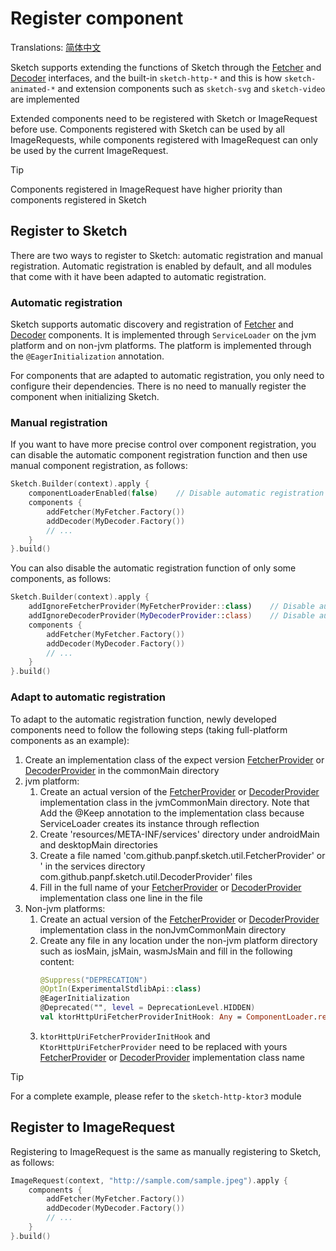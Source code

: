 # Register component

Translations: [简体中文](register_component_zh.md)

Sketch supports extending the functions of Sketch through the [Fetcher] and [Decoder] interfaces,
and the built-in `sketch-http-*` and this is how `sketch-animated-*` and extension components such
as `sketch-svg` and `sketch-video` are implemented

Extended components need to be registered with Sketch or ImageRequest before use. Components
registered with Sketch can be used by all ImageRequests, while components registered with
ImageRequest can only be used by the current ImageRequest.

> [!TIP]
> Components registered in ImageRequest have higher priority than components registered in Sketch

## Register to Sketch

There are two ways to register to Sketch: automatic registration and manual registration. Automatic
registration is enabled by default, and all modules that come with it have been adapted to automatic
registration.

### Automatic registration

Sketch supports automatic discovery and registration of [Fetcher] and [Decoder] components. It is
implemented through `ServiceLoader` on the jvm platform and on non-jvm platforms.
The platform is implemented through the `@EagerInitialization` annotation.

For components that are adapted to automatic registration, you only need to configure their
dependencies. There is no need to manually register the component when initializing Sketch.

### Manual registration

If you want to have more precise control over component registration, you can disable the automatic
component registration function and then use manual component registration, as follows:

```kotlin
Sketch.Builder(context).apply {
    componentLoaderEnabled(false)    // Disable automatic registration for all components
    components {
        addFetcher(MyFetcher.Factory())
        addDecoder(MyDecoder.Factory())
        // ...
    }
}.build()
```

You can also disable the automatic registration function of only some components, as follows:

```kotlin
Sketch.Builder(context).apply {
    addIgnoreFetcherProvider(MyFetcherProvider::class)    // Disable automatic registration of the MyFetcherProvider component
    addIgnoreDecoderProvider(MyDecoderProvider::class)    // Disable automatic registration of the MyDecoderProvider component
    components {
        addFetcher(MyFetcher.Factory())
        addDecoder(MyDecoder.Factory())
        // ...
    }
}.build()
```

### Adapt to automatic registration

To adapt to the automatic registration function, newly developed components need to follow the
following steps (taking full-platform components as an example):

1. Create an implementation class of the expect version [FetcherProvider] or [DecoderProvider] in
   the commonMain directory
2. jvm platform:
    1. Create an actual version of the [FetcherProvider] or [DecoderProvider] implementation class
       in the jvmCommonMain directory. Note that Add the @Keep annotation to the implementation
       class because ServiceLoader creates its instance through reflection
    2. Create 'resources/META-INF/services' directory under androidMain and desktopMain directories
    3. Create a file named 'com.github.panpf.sketch.util.FetcherProvider' or ' in the services
       directory com.github.panpf.sketch.util.DecoderProvider' files
    4. Fill in the full name of your [FetcherProvider] or [DecoderProvider] implementation class one
       line in the file
3. Non-jvm platforms:
    1. Create an actual version of the [FetcherProvider] or [DecoderProvider] implementation class
       in the nonJvmCommonMain directory
    2. Create any file in any location under the non-jvm platform directory such as iosMain, jsMain,
       wasmJsMain and fill in the following content:
       ```kotlin
       @Suppress("DEPRECATION")
       @OptIn(ExperimentalStdlibApi::class)
       @EagerInitialization
       @Deprecated("", level = DeprecationLevel.HIDDEN)
       val ktorHttpUriFetcherProviderInitHook: Any = ComponentLoader.register(KtorHttpUriFetcherProvider())
       ```
    3. `ktorHttpUriFetcherProviderInitHook` and `KtorHttpUriFetcherProvider` need to be replaced
       with yours
       [FetcherProvider] or [DecoderProvider] implementation class name

> [!TIP]
> For a complete example, please refer to the `sketch-http-ktor3` module

## Register to ImageRequest

Registering to ImageRequest is the same as manually registering to Sketch, as follows:

```kotlin
ImageRequest(context, "http://sample.com/sample.jpeg").apply {
    components {
        addFetcher(MyFetcher.Factory())
        addDecoder(MyDecoder.Factory())
        // ...
    }
}.build()
```

[Decoder]: ../../sketch-core/src/commonMain/kotlin/com/github/panpf/sketch/decode/Decoder.kt

[Fetcher]: ../../sketch-core/src/commonMain/kotlin/com/github/panpf/sketch/fetch/Fetcher.kt

[FetcherProvider]: ../../sketch-core/src/commonMain/kotlin/com/github/panpf/sketch/util/ComponentLoader.kt

[DecoderProvider]: ../../sketch-core/src/commonMain/kotlin/com/github/panpf/sketch/util/ComponentLoader.kt